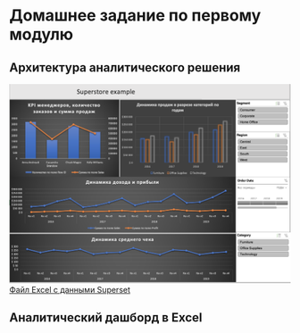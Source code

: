 # Домашнее задание по первому модулю

## Архитектура аналитического решения
![img](https://github.com/lixikon2/DE-101/blob/main/Module1/Dashboard_superstore_alex.png)
[Файл Excel с данными Superset](https://github.com/lixikon2/DE-101/blob/main/Module1/Sample%20-%20Superstore_alex.xlsx)

## Аналитический дашборд в Excel


